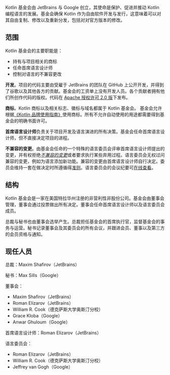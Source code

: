 [//]: # (title: Kotlin 基金会)

Kotlin 基金会由 JetBrains 与 Google 创立，其使命是保护、促进并推动 Kotlin 编程语言的发展。基金会确保 Kotlin 作为自由软件开发与发行，这意味着可以对其自由复制、修改以及重新分发，包括对对官方版本的修改。

## 范围

Kotlin 基金会的主要职能是：

*   持有与项目相关的商标
*   任命首席语言设计师
*   控制对语言的不兼容更改

**开发**。项目的代码主要由受雇于 JetBrains 的团队在 GitHub 上公开开发，并得到了谷歌以及其他各方的贡献。基金会的工资单上没有开发人员。各个贡献者拥有他们所创作代码的版权。代码在 [Apache 授权许可 2.0 版](https://github.com/JetBrains/kotlin/tree/master/license)下发布。

**商标**。Kotlin 商标以及相关标志、徽标与域名都属于 Kotlin 基金会。
基金会允许根据<!--
-->[《Kotlin 品牌使用指南》](/foundation/guidelines.md)使用商标。所有<!--
-->不允许自动使用的用途都需要得到基金会的明确书面许可。

<a name="lead-designer"></a>
**首席语言设计师**负责关于项目开发及语言演进的所有决策。基金会任命首席语言设计师，但不直接决定项目的进程。

<a name="language-committee"></a>
**不兼容的变更**。由基金会任命的一个特殊的语言委员会评审首席语言设计师提出的变更，并有权拒绝[_不兼容的变更_](/docs/reference/evolution/kotlin-evolution.md#不兼容的变更)或者要求执行某些弃用过程。语言委员会无权过问兼容的变更，例如为语言添加新功能。兼容的变更由首席语言设计师自行决定。委员会维持一套在做决定时所遵循得[准则](language-committee-guidelines.md)。语言委员会的会议纪要可[在线查看](https://docs.google.com/document/d/1ReH84Cw_ZhGOUM_MdMQbLjzB0edXIeaFuBUF5molsuI/preview)。


## 结构

Kotlin 基金会是一家在美国特拉华州注册的非营利性非股份公司。基金会由董事会管理，董事会通过投票做出所有决定。董事会任命首席语言设计师以及语言委员会成员。

总裁与秘书也由董事会选举产生。总裁担任基金会的首席执行官，监督基金会的事务与运营。秘书记录董事会及其委员会的所有会议，并跟进会员、董事以及第三方的会员资格与通知。

## 现任人员

总裁：Maxim Shafirov（JetBrains）

秘书：Max Sills（Google）

董事会：
*   Maxim Shafirov（JetBrains）
*   Roman Elizarov（JetBrains）
*   William R. Cook（德克萨斯大学奥斯汀分校）
*   Grace Kloba（Google）
*   Anwar Ghuloum（Google）

首席语言设计师：Roman Elizarov（JetBrains）

语言委员会：
* Roman Elizarov（JetBrains）
* William R. Cook（德克萨斯大学奥斯汀分校）
* Jeffrey van Gogh（Google）
